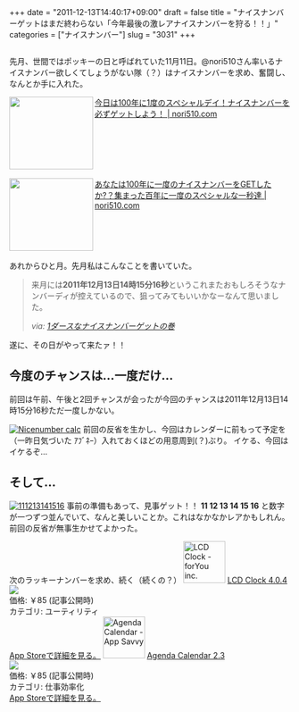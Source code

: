 +++
date = "2011-12-13T14:40:17+09:00"
draft = false
title = "ナイスナンバーゲットはまだ終わらない「今年最後の激レアナイスナンバーを狩る！！」"
categories = ["ナイスナンバー"]
slug = "3031"
+++

<a href="https://knk-n.com/images/2011/11/slooProImg_20111111234745.png"><img class="articleImg" src="https://knk-n.com/images/2011/11/slooProImg_20111111234745.png" alt="" width="" height=""/></a>

先月、世間ではポッキーの日と呼ばれていた11月11日。@nori510さん率いるナイスナンバー欲しくてしょうがない隊（？）はナイスナンバーを求め、奮闘し、なんとか手に入れた。

<table width="100%"><a href="http://nori510.com/archives/5996" target="_blank"><img class="alignleft" align="left" border="0" src="http://capture.heartrails.com/150x130/shadow?http://nori510.com/archives/5996" alt="" width="150" height="130" /></a><a href="http://nori510.com/archives/5996" target="_blank">今日は100年に1度のスペシャルデイ！ナイスナンバーを必ずゲットしよう！ | nori510.com</a><a href="http://b.hatena.ne.jp/entry/http://nori510.com/archives/5996" target="_blank"><img border="0" src="http://b.hatena.ne.jp/entry/image/http://nori510.com/archives/5996" alt="" /></a></table>


<table width="100%"><a href="http://nori510.com/archives/6016" target="_blank"><img class="alignleft" align="left" border="0" src="http://capture.heartrails.com/150x130/shadow?http://nori510.com/archives/6016" alt="" width="150" height="130" /></a><a href="http://nori510.com/archives/6016" target="_blank">あなたは100年に一度のナイスナンバーをGETしたか?？集まった百年に一度のスペシャルな一秒達 | nori510.com</a><a href="http://b.hatena.ne.jp/entry/http://nori510.com/archives/6016" target="_blank"><img border="0" src="http://b.hatena.ne.jp/entry/image/http://nori510.com/archives/6016" alt="" /></a></table>

あれからひと月。先月私はこんなことを書いていた。<!--more--><blockquote cite="http://knk-n.com/2011/11/11/nicenumber111111111111/" title="1ダースなナイスナンバーゲットの巻 | けんけん.com">
<p>来月には<strong>2011年12月13日14時15分16秒</strong>というこれまたおもしろそうなナンバーディが控えているので、狙ってみてもいいかなーなんて思いました。</p>
<cite>via: <a href="http://knk-n.com/2011/11/11/nicenumber111111111111/" target="_blank">1ダースなナイスナンバーゲットの巻</a></cite>
</blockquote>

遂に、その日がやって来たァ！！

<h2>今度のチャンスは…一度だけ…</h2>
前回は午前、午後と2回チャンスが会ったが今回のチャンスは2011年12月13日14時15分16秒ただ一度しかない。

<a href="https://knk-n.com/images/2011/12/nicenumber-calc.jpg" title="Nicenumber calc"><img src="https://knk-n.com/images/2011/12/nicenumber-calc.jpg" alt="Nicenumber calc" title="nicenumber-calc.jpg" /></a>
前回の反省を生かし、今回はカレンダーに前もって予定を（一昨日気づいた ｱﾌﾞﾈｰ）入れておくほどの用意周到(？)ぶり。
イケる、今回はイケるぞ…

<h2>そして…</h2>
<a href="https://knk-n.com/images/2011/12/111213141516.jpg" title="111213141516"><img src="https://knk-n.com/images/2011/12/111213141516.jpg" alt="111213141516" title="111213141516.jpg" /></a>
事前の準備もあって、見事ゲット！！
<strong>11 12 13 14 15 16</strong>
と数字が一つずつ並んでいて、なんと美しいことか。これはなかなかレアかもしれん。
前回の反省が無事生かせてよかった。

次のラッキーナンバーを求め、続く（続くの？）
<a href="http://itunes.apple.com/jp/app/lcd-clock/id295737235?mt=8&uo=4" target="new"><img class="appstorehelper_appicn" width="75" height="75" src="http://a4.mzstatic.com/us/r1000/109/Purple/1f/a4/ea/mzl.arfuladc.jpg" alt="LCD Clock - forYou inc."></a>
<a href="http://itunes.apple.com/jp/app/lcd-clock/id295737235?mt=8&uo=4" target="new">LCD Clock 4.0.4</a><br>
<a href="http://itunes.apple.com/jp/app/lcd-clock/id295737235?mt=8&uo=4" target="itunes_store"><img class="appstorehelper_icn" src="http://ax.phobos.apple.com.edgesuite.net/ja_jp/images/web/linkmaker/badge_appstore-sm.gif" ></a><br>
価格: &#65509;85 (記事公開時)<br>
カテゴリ: ユーティリティ<br>
<a href="http://itunes.apple.com/jp/app/lcd-clock/id295737235?mt=8&uo=4" target="new">App Storeで詳細を見る。</a>
<a href="http://itunes.apple.com/jp/app/agenda-calendar/id440764409?mt=8&uo=4" target="new"><img class="appstorehelper_appicn" width="75" height="75" src="http://a2.mzstatic.com/us/r1000/113/Purple/c3/97/04/mzl.vczfjzdt.png" alt="Agenda Calendar - App Savvy"></a>
<a href="http://itunes.apple.com/jp/app/agenda-calendar/id440764409?mt=8&uo=4" target="new">Agenda Calendar 2.3</a><br>
<a href="http://itunes.apple.com/jp/app/agenda-calendar/id440764409?mt=8&uo=4" target="itunes_store"><img class="appstorehelper_icn" src="http://ax.phobos.apple.com.edgesuite.net/ja_jp/images/web/linkmaker/badge_appstore-sm.gif" ></a><br>
価格: &#65509;85 (記事公開時)<br>
カテゴリ: 仕事効率化<br>
<a href="http://itunes.apple.com/jp/app/agenda-calendar/id440764409?mt=8&uo=4" target="new">App Storeで詳細を見る。</a>
